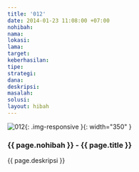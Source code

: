 ```yaml
---
title: '012'
date: 2014-01-23 11:08:00 +07:00
nohibah:
nama:
lokasi:
lama:
target:
keberhasilan:
tipe:
strategi:
dana:
deskripsi:
masalah:
solusi:
layout: hibah
---
```


![012](/static/img/hibahcms/012.png){: .img-responsive }{: width="350" }

### {{ page.nohibah }} - {{ page.title }}

{{ page.deskripsi }}

